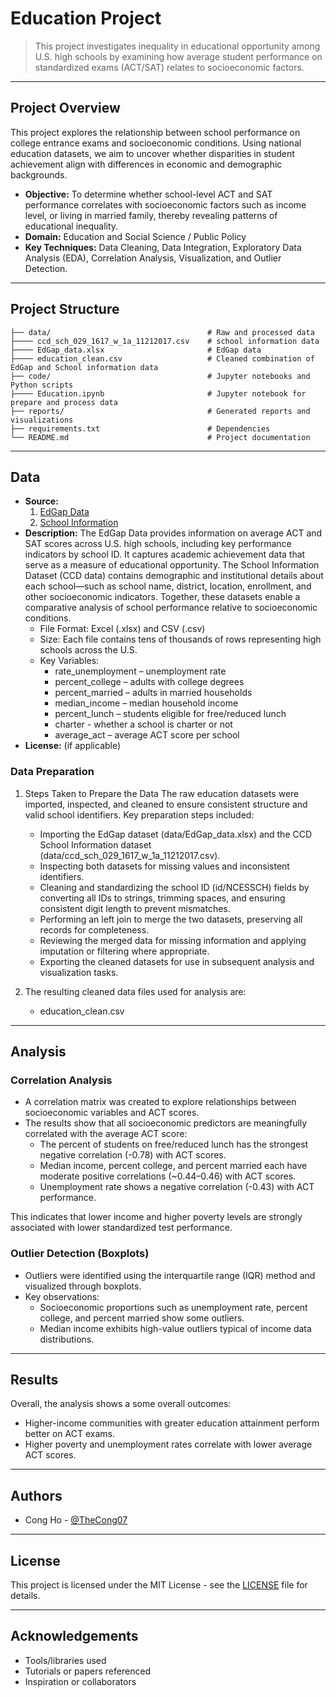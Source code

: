 # Education Project

> This project investigates inequality in educational opportunity among U.S. high schools by examining how average student performance on standardized exams (ACT/SAT) relates to socioeconomic factors.

---

## Project Overview

This project explores the relationship between school performance on college entrance exams and socioeconomic conditions. Using national education datasets, we aim to uncover whether disparities in student achievement align with differences in economic and demographic backgrounds.

- **Objective:** To determine whether school-level ACT and SAT performance correlates with socioeconomic factors such as income level, or living in married family, thereby revealing patterns of educational inequality.
- **Domain:** Education and Social Science / Public Policy
- **Key Techniques:** Data Cleaning, Data Integration, Exploratory Data Analysis (EDA), Correlation Analysis, Visualization, and Outlier Detection.

---

## Project Structure

```
├── data/                                   # Raw and processed data
├──── ccd_sch_029_1617_w_1a_11212017.csv    # school information data
├──── EdGap_data.xlsx                       # EdGap data
├──── education_clean.csv                   # Cleaned combination of EdGap and School information data
├── code/                                   # Jupyter notebooks and Python scripts
├──── Education.ipynb                       # Jupyter notebook for prepare and process data
├── reports/                                # Generated reports and visualizations
├── requirements.txt                        # Dependencies
└── README.md                               # Project documentation
```

---

## Data

- **Source:**
  1. [EdGap Data](https://github.com/brian-fischer/DATA-5100/blob/main/EdGap_data.xlsx)
  2. [School Information](https://www.dropbox.com/scl/fi/fkafjk8902sq8ptxh94r2/ccd_sch_029_1617_w_1a_11212017.csv?rlkey=gucrdz5f6e38bezz2y3yalxbw&dl=0)
- **Description:**
  The EdGap Data provides information on average ACT and SAT scores across U.S. high schools, including key performance indicators by school ID. It captures academic achievement data that serve as a measure of educational opportunity.
  The School Information Dataset (CCD data) contains demographic and institutional details about each school—such as school name, district, location, enrollment, and other socioeconomic indicators.
  Together, these datasets enable a comparative analysis of school performance relative to socioeconomic conditions.
  - File Format: Excel (.xlsx) and CSV (.csv)
  - Size: Each file contains tens of thousands of rows representing high schools across the U.S.
  - Key Variables:
    - rate_unemployment – unemployment rate
    - percent_college – adults with college degrees
    - percent_married – adults in married households
    - median_income – median household income
    - percent_lunch – students eligible for free/reduced lunch
    - charter - whether a school is charter or not
    - average_act – average ACT score per school
- **License:** (if applicable)

### Data Preparation

1. Steps Taken to Prepare the Data
   The raw education datasets were imported, inspected, and cleaned to ensure consistent structure and valid school identifiers. Key preparation steps included:

   - Importing the EdGap dataset (data/EdGap_data.xlsx) and the CCD School Information dataset (data/ccd_sch_029_1617_w_1a_11212017.csv).
   - Inspecting both datasets for missing values and inconsistent identifiers.
   - Cleaning and standardizing the school ID (id/NCESSCH) fields by converting all IDs to strings, trimming spaces, and ensuring consistent digit length to prevent mismatches.
   - Performing an left join to merge the two datasets, preserving all records for completeness.
   - Reviewing the merged data for missing information and applying imputation or filtering where appropriate.
   - Exporting the cleaned datasets for use in subsequent analysis and visualization tasks.

2. The resulting cleaned data files used for analysis are:
   - education_clean.csv

---

## Analysis

### Correlation Analysis

- A correlation matrix was created to explore relationships between socioeconomic variables and ACT scores.
- The results show that all socioeconomic predictors are meaningfully correlated with the average ACT score:
  - The percent of students on free/reduced lunch has the strongest negative correlation (-0.78) with ACT scores.
  - Median income, percent college, and percent married each have moderate positive correlations (~0.44–0.46) with ACT scores.
  - Unemployment rate shows a negative correlation (-0.43) with ACT performance.

This indicates that lower income and higher poverty levels are strongly associated with lower standardized test performance.

### Outlier Detection (Boxplots)

- Outliers were identified using the interquartile range (IQR) method and visualized through boxplots.
- Key observations:
  - Socioeconomic proportions such as unemployment rate, percent college, and percent married show some outliers.
  - Median income exhibits high-value outliers typical of income data distributions.

---

## Results

Overall, the analysis shows a some overall outcomes:

- Higher-income communities with greater education attainment perform better on ACT exams.
- Higher poverty and unemployment rates correlate with lower average ACT scores.

---

## Authors

- Cong Ho - [@TheCong07](https://github.com/TheCong07)

---

## License

This project is licensed under the MIT License - see the [LICENSE](LICENSE) file for details.

---

## Acknowledgements

- Tools/libraries used
- Tutorials or papers referenced
- Inspiration or collaborators
